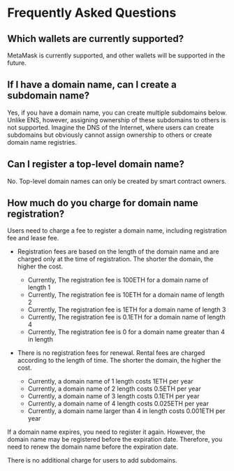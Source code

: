 # Frequently Asked Questions

## Which wallets are currently supported?

MetaMask is currently supported, and other wallets will be supported in the future.  

## If I have a domain name, can I create a subdomain name?

Yes, if you have a domain name, you can create multiple subdomains below.  Unlike ENS, however, assigning ownership of these subdomains to others is not supported.  Imagine the DNS of the Internet, where users can create subdomains but obviously cannot assign ownership to others or create domain name registries.  

## Can I register a top-level domain name?

No.  Top-level domain names can only be created by smart contract owners.  

## How much do you charge for domain name registration?

Users need to charge a fee to register a domain name, including registration fee and lease fee.  

* Registration fees are based on the length of the domain name and are charged only at the time of registration.  The shorter the domain, the higher the cost.  
  * Currently, The registration fee is 100ETH for a domain name of length 1
  * Currently, The registration fee is 10ETH for a domain name of length 2
  * Currently, The registration fee is 1ETH for a domain name of length 3
  * Currently, The registration fee is 0.1ETH for a domain name of length 4
  * Currently, The registration fee is 0 for a domain name greater than 4 in length
  
* There is no registration fees for renewal.  Rental fees are charged according to the length of time.  The shorter the domain, the higher the cost.  
  * Currently, a domain name of 1 length costs 1ETH per year
  * Currently, a domain name of 2 length costs 0.5ETH per year
  * Currently, a domain name of 3 length costs 0.1ETH per year  
  * Currently, a domain name of 4 length costs 0.025ETH per year
  * Currently, a domain name larger than 4 in length costs 0.001ETH per year

If a domain name expires, you need to register it again. However, the domain name may be registered before the expiration date. Therefore, you need to renew the domain name before the expiration date.  

There is no additional charge for users to add subdomains.  